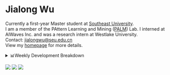 #  Jialong Wu

Currently a first-year Master student at [Southeast University](https://www.seu.edu.cn/english/).<br>
I am a member of the PAttern Learning and Mining ([PALM](http://palm.seu.edu.cn/home.html)) Lab. I interned at AIWaves Inc. and was a research intern at Westlake University.<br>
Contact: jialongwu@seu.edu.cn<br>
View my [homepage](https://callanwu.github.io/) for more details.

<details><summary>📊Weekly Development Breakdown</summary>

<!--START_SECTION:waka-->

```txt
From: 03 March 2024 - To: 10 March 2024

Total Time: 12 hrs 47 mins

Python       8 hrs 44 mins   █████████████████░░░░░░░░   68.34 %
HTML         1 hr 41 mins    ███▒░░░░░░░░░░░░░░░░░░░░░   13.25 %
Other        40 mins         █▒░░░░░░░░░░░░░░░░░░░░░░░   05.31 %
TeX          30 mins         █░░░░░░░░░░░░░░░░░░░░░░░░   04.01 %
Bash         29 mins         █░░░░░░░░░░░░░░░░░░░░░░░░   03.78 %
```

<!--END_SECTION:waka-->

[![wakatime](https://wakatime.com/badge/user/c6720b29-9431-4a60-bc9d-e1fb2b6bd65f.svg)](https://wakatime.com/@c6720b29-9431-4a60-bc9d-e1fb2b6bd65f)
</details>

[![](https://img.shields.io/badge/Google%20Scholar-4385FE.svg?&color=d6d6d6&style=flat-square&logo=google-scholar)](https://scholar.google.com/citations?user=6eg2m4YAAAAJ)
[![](https://img.shields.io/badge/dynamic/json?label=Citations&query=citationCount&url=https%3A%2F%2Fapi.semanticscholar.org%2Fgraph%2Fv1%2Fauthor%2F2240542238%3Ffields%3DcitationCount&style=flat-square&logo=semanticscholar&labelColor=gray&color=gray)](https://www.semanticscholar.org/author/Jialong-Wu/2240542238)
![](https://komarev.com/ghpvc/?username=callanwu)

